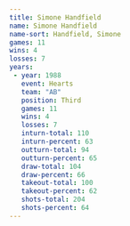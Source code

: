 ```yaml
---
title: Simone Handfield
name: Simone Handfield
name-sort: Handfield, Simone
games: 11
wins: 4
losses: 7
years:
 - year: 1988
   event: Hearts
   team: "AB"
   position: Third
   games: 11
   wins: 4
   losses: 7
   inturn-total: 110
   inturn-percent: 63
   outturn-total: 94
   outturn-percent: 65
   draw-total: 104
   draw-percent: 66
   takeout-total: 100
   takeout-percent: 62
   shots-total: 204
   shots-percent: 64
---
```

